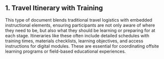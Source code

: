 ## 1. Travel Itinerary with Training

This type of document blends traditional travel logistics with embedded instructional elements, ensuring participants are not only aware of where they need to be, but also what they should be learning or preparing for at each stage. Itineraries like these often include detailed schedules with training times, materials checklists, learning objectives, and access instructions for digital modules. These are essential for coordinating offsite learning programs or field-based educational experiences.
